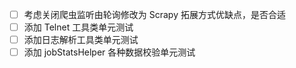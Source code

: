 - [ ] 考虑关闭爬虫监听由轮询修改为 Scrapy 拓展方式优缺点，是否合适
- [ ] 添加 Telnet 工具类单元测试
- [ ] 添加日志解析工具类单元测试
- [ ] 添加 jobStatsHelper 各种数据校验单元测试